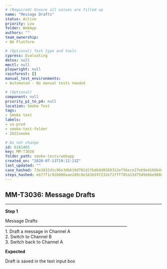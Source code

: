 ```yaml
---
# (Required) Ensure all values are filled up
name: "Message Drafts"
status: Active
priority: Low
folder: WebApp
authors: ""
team_ownership: 
- QA Platform

# (Optional) Test type and tools
cypress: Evaluating
detox: null
mmctl: null
playwright: null
rainforest: []
manual_test_environments: 
- Automated - No manual tests needed

# (Optional)
component: null
priority_p1_to_p4: null
location: Smoke Test
tags: 
- Smoke test
labels: 
- se-prod
- smoke-test-folder
- 2022smoke

# Do not change
id: 6181465
key: MM-T3036
folder_path: smoke-tests/webapp
created_on: "2020-07-13T19:12:13Z"
last_updated: ""
case_hashed: 73e3832d1c96e3db619d701d1fbdb8d8568312ef56ece27eb9a416bb441f95ced6b0c269bcd4e16d661c8e06e0914963
steps_hashed: eb77f1c92b600aae2d9c0e163b59f232e71fff785a13d75d9b6be988deae0bbc2e60b4f1fd2dde191f06e29aa562e21f
---
```


## MM-T3036: Message Drafts

---

**Step 1**

Message Drafts\
————————————————————————————\
1\. Draft a message in Channel A\
2\. Switch to Channel B\
3\. Switch back to Channel A

**Expected**

Draft is saved in the text input box

